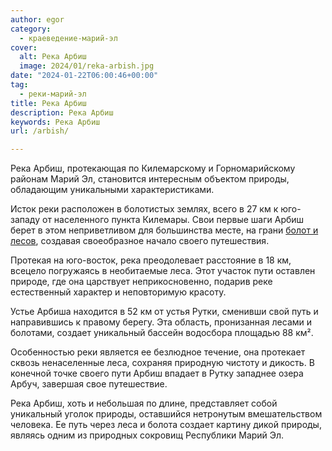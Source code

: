 ```yaml
---
author: egor
category:
  - краеведение-марий-эл
cover:
  alt: Река Арбиш
  image: 2024/01/reka-arbish.jpg
date: "2024-01-22T06:00:46+00:00"
tag:
  - реки-марий-эл
title: Река Арбиш
description: Река Арбиш
keywords: Река Арбиш
url: /arbish/

---
```

Река Арбиш, протекающая по Килемарскому и Горномарийскому районам Марий Эл, становится интересным объектом природы, обладающим уникальными характеристиками.

Исток реки расположен в болотистых землях, всего в 27 км к юго-западу от населенного пункта Килемары. Свои первые шаги Арбиш берет в этом неприветливом для большинства месте, на грани [болот и лесов](/perlamutr_marijskih_lesov/), создавая своеобразное начало своего путешествия.

Протекая на юго-восток, река преодолевает расстояние в 18 км, всецело погружаясь в необитаемые леса. Этот участок пути оставлен природе, где она царствует неприкосновенно, подарив реке естественный характер и неповторимую красоту.

Устье Арбиша находится в 52 км от устья Рутки, сменивши свой путь и направившись к правому берегу. Эта область, пронизанная лесами и болотами, создает уникальный бассейн водосбора площадью 88 км².

Особенностью реки является ее безлюдное течение, она протекает сквозь ненаселенные леса, сохраняя природную чистоту и дикость. В конечной точке своего пути Арбиш впадает в Рутку западнее озера Арбуч, завершая свое путешествие.

Река Арбиш, хоть и небольшая по длине, представляет собой уникальный уголок природы, оставшийся нетронутым вмешательством человека. Ее путь через леса и болота создает картину дикой природы, являясь одним из природных сокровищ Республики Марий Эл.

